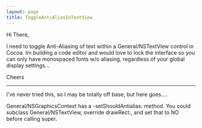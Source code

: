 ```yaml
---
layout: page
title: ToggleAntiAliasInTextView
---
```



Hi There,

I need to toggle Anti-Aliasing of text within a General/NSTextView control in Cocoa.
Im building a code editor and would love to lock the interface so you can only have monospaced fonts w/o aliasing, regardless of your global display settings...

Cheers

----

I've never tried this, so I may be totally off base, but here goes....

General/NSGraphicsContext has a     -setShouldAntialias: method. You could subclass General/NSTextView, override drawRect:, and set that to     NO before calling     super.
